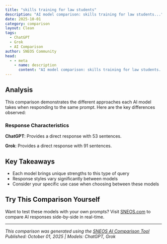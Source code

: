 ```yaml
---
title: "skills training for law students"
description: "AI model comparison: skills training for law students..."
date: 2025-10-01
category: comparison
layout: Clean
tags:
  - ChatGPT
  - Grok
  - AI Comparison
author: SNEOS Community
head:
  - - meta
    - name: description
      content: "AI model comparison: skills training for law students..."
---
```


<ChatComparison
  title="skills training for law students"
  prompt="skills training for law students"
  :responses='{
    "ChatGPT": "Certainly! Skills training for law students is essential to prepare them for successful legal careers. Here are some key areas of skills training commonly offered to law students, along with suggested activities and methods:\n\n### 1. **Legal Research and Writing**\n- **Objective:** Develop proficiency in finding and analyzing legal authorities and crafting clear, persuasive legal documents.\n- **Training Activities:**\n  - Workshops on using legal databases (Westlaw, LexisNexis).\n  - Exercises in writing memos, briefs, motions, and client letters.\n  - Peer review and feedback sessions.\n  - Citation and Bluebook format instruction.\n\n### 2. **Oral Advocacy and Trial Skills**\n- **Objective:** Enhance oral communication, argumentation, and courtroom presentation skills.\n- **Training Activities:**\n  - Moot court competitions.\n  - Mock trials and appellate arguments.\n  - Public speaking workshops.\n  - Training on courtroom etiquette and procedure.\n\n### 3. **Negotiation and Mediation**\n- **Objective:** Learn effective negotiation strategies and alternative dispute resolution techniques.\n- **Training Activities:**\n  - Negotiation simulation exercises.\n  - Mediation role-plays.\n  - Lectures on conflict resolution theory and ethics.\n  - Group discussions on negotiation tactics.\n\n### 4. **Client Counseling and Interviewing**\n- **Objective:** Build skills in interviewing clients, gathering facts, and counseling clients ethically and effectively.\n- **Training Activities:**\n  - Simulated client interviews.\n  - Role-plays with feedback on questioning techniques.\n  - Workshops on client confidentiality and professional responsibility.\n  - Observations of practicing attorneys or clinics.\n\n### 5. **Practicing Law and Professionalism**\n- **Objective:** Prepare students for the realities of legal practice, including ethics, time management, and professionalism.\n- **Training Activities:**\n  - Seminars on legal ethics and malpractice.\n  - Time management and organization workshops.\n  - Panel discussions with practicing lawyers.\n  - Internship and externship placements.\n\n### 6. **Critical Thinking and Analytical Skills**\n- **Objective:** Strengthen logical reasoning, issue spotting, and analytical capabilities.\n- **Training Activities:**\n  - Case briefing exercises.\n  - Legal problem-solving workshops.\n  - Debates on controversial legal issues.\n  - Writing assignments focused on analysis.\n\n### 7. **Technology and Legal Practice**\n- **Objective:** Familiarize students with legal technology tools and cyber law essentials.\n- **Training Activities:**\n  - Training on e-discovery software.\n  - Introduction to practice management software.\n  - Cybersecurity and data privacy workshops.\n  - Legal tech hackathons or projects.\n\n---\n\n### Sample Programs and Resources\n\n- **Clinical Programs:** Hands-on experience working with real clients under supervision.\n- **Law Review and Journals:** Opportunities to develop research and writing skills.\n- **Student Bar Associations and Clubs:** For leadership and networking skills.\n- **Externships and Internships:** Real-world practice in law firms, courts, or government offices.\n\n---\n\n### Tips for Maximizing Skills Training\n\n- **Practice Regularly:** Skills improve with repeated practice and feedback.\n- **Seek Mentorship:** Learn from experienced practitioners.\n- **Engage in Extracurriculars:** Moot court, law clinics, and journals enhance practical skills.\n- **Reflect on Feedback:** Use critiques to improve your technique.\n\n---\n\nIf you want, I can help you design a detailed training syllabus or recommend specific resources and books for each skill area!",
    "Grok": "Skills training for law students is essential to prepare them for the practical challenges of legal practice. Law school often focuses heavily on theoretical knowledge, but developing practical skills is equally important for success as a lawyer. Below is a comprehensive guide to skills training that law students can pursue, along with explanations of why these skills matter and how to acquire them.\n\n### 1. **Legal Research and Writing**\n   - **Importance**: Legal research and writing are foundational skills for any lawyer. These skills are critical for drafting legal documents, preparing briefs, memos, contracts, and conducting thorough case law and statutory research.\n   - **Training Methods**:\n     - Take legal research and writing courses (often part of the first-year curriculum in law schools).\n     - Use tools like Westlaw, LexisNexis, or Bloomberg Law for practical training in legal research.\n     - Participate in moot court competitions or law review to practice writing and editing legal arguments.\n     - Seek feedback from professors or mentors on your writing to improve clarity and precision.\n\n### 2. **Oral Advocacy and Public Speaking**\n   - **Importance**: Lawyers must effectively present arguments in court, during client meetings, and in negotiations. Strong oral communication builds confidence and persuasiveness.\n   - **Training Methods**:\n     - Join moot court or mock trial teams to simulate courtroom arguments and cross-examinations.\n     - Take electives on trial advocacy or appellate advocacy.\n     - Practice public speaking through debate clubs or toastmasters to improve articulation and reduce anxiety.\n     - Record and review your practice arguments to identify areas for improvement.\n\n### 3. **Negotiation and Dispute Resolution**\n   - **Importance**: Many legal disputes are resolved outside the courtroom through negotiation, mediation, or arbitration. Lawyers need to advocate for their clients\u2019 interests while finding mutually beneficial solutions.\n   - **Training Methods**:\n     - Enroll in courses on negotiation, mediation, or alternative dispute resolution (ADR).\n     - Participate in negotiation competitions or workshops offered by law schools or bar associations.\n     - Observe real mediations or arbitrations if possible, or shadow experienced attorneys during negotiations.\n\n### 4. **Client Counseling and Interpersonal Skills**\n   - **Importance**: Lawyers must build trust with clients, understand their needs, and communicate complex legal concepts in an accessible way. Empathy and active listening are key.\n   - **Training Methods**:\n     - Take courses or clinics focused on client counseling.\n     - Participate in legal clinics where you work directly with clients under supervision (e.g., family law, immigration, or criminal defense clinics).\n     - Practice active listening and empathy through role-playing exercises with peers or mentors.\n\n### 5. **Time Management and Organization**\n   - **Importance**: Lawyers often juggle multiple cases, tight deadlines, and administrative tasks. Poor time management can lead to errors or missed opportunities.\n   - **Training Methods**:\n     - Use productivity tools like Trello, Asana, or legal-specific case management software to organize tasks.\n     - Practice prioritizing tasks by simulating a workload with hypothetical cases or internships.\n     - Develop habits like creating daily to-do lists and setting realistic deadlines during law school.\n\n### 6. **Critical Thinking and Problem-Solving**\n   - **Importance**: Law is about analyzing complex issues, spotting legal arguments, and crafting creative solutions. Critical thinking helps in interpreting statutes, case law, and evidence.\n   - **Training Methods**:\n     - Engage in Socratic method discussions in class to sharpen analytical skills.\n     - Work on case studies or hypothetical scenarios to practice issue-spotting.\n     - Join study groups to debate legal issues and explore different perspectives.\n\n### 7. **Technology and Legal Tech Skills**\n   - **Importance**: Modern legal practice relies on technology for research, case management, e-discovery, and virtual court proceedings. Familiarity with legal tech can give law students a competitive edge.\n   - **Training Methods**:\n     - Learn to use legal research platforms (e.g., Westlaw, LexisNexis) and e-discovery tools.\n     - Take courses or webinars on legal technology, data privacy, and cybersecurity.\n     - Explore tools for document automation, contract management (e.g., DocuSign), and virtual collaboration.\n\n### 8. **Networking and Professional Development**\n   - **Importance**: Building a professional network can lead to mentorship, job opportunities, and referrals. Professionalism and reputation are critical in the legal field.\n   - **Training Methods**:\n     - Attend bar association events, career fairs, and alumni networking sessions.\n     - Join student organizations or affinity groups to connect with peers and professionals.\n     - Seek internships or clerkships to build relationships with practicing attorneys and judges.\n\n### 9. **Ethical Decision-Making and Professional Responsibility**\n   - **Importance**: Lawyers are held to high ethical standards. Understanding professional responsibility helps avoid conflicts of interest, maintain client confidentiality, and uphold the integrity of the profession.\n   - **Training Methods**:\n     - Take courses on legal ethics or professional responsibility (often required for bar admission).\n     - Study the Model Rules of Professional Conduct (in the U.S.) or equivalent guidelines in other jurisdictions.\n     - Discuss real-world ethical dilemmas in study groups or seminars to understand gray areas.\n\n### 10. **Trial Skills and Litigation Practice**\n   - **Importance**: For those interested in litigation, trial skills such as witness examination, opening/closing statements, and evidence presentation are critical.\n   - **Training Methods**:\n     - Participate in mock trial competitions to simulate courtroom scenarios.\n     - Take trial advocacy courses or clinics focused on litigation.\n     - Intern or clerk at law firms or public defender/prosecutor offices to observe real trials.\n\n### 11. **Cultural Competency and Diversity Awareness**\n   - **Importance**: Lawyers often work with clients, colleagues, and communities from diverse backgrounds. Cultural competency ensures effective communication and representation.\n   - **Training Methods**:\n     - Attend diversity, equity, and inclusion (DEI) workshops or seminars.\n     - Engage in pro bono work or clinics serving underserved populations.\n     - Read materials or take courses on implicit bias and cross-cultural communication.\n\n### 12. **Internships, Clerkships, and Practical Experience**\n   - **Importance**: Hands-on experience bridges the gap between theory and practice. It offers exposure to real-world legal work and helps students identify their areas of interest.\n   - **Training Methods**:\n     - Apply for summer internships at law firms, government agencies, or non-profits.\n     - Seek judicial clerkships to gain insight into court processes and judicial decision-making.\n     - Participate in externships or pro bono programs to work on actual cases under supervision.\n\n### Additional Tips for Law Students:\n- **Start Early**: Begin developing these skills in your first year of law school to build confidence over time.\n- **Seek Feedback**: Regularly ask for constructive criticism from professors, peers, and supervisors to improve.\n- **Customize Your Training**: Focus on skills that align with your career goals (e.g., litigation, corporate law, public interest).\n- **Stay Updated**: Keep abreast of changes in legal practice, such as new technologies or evolving ethical standards.\n\nBy actively pursuing these skills training opportunities, law students can better prepare for the demands of legal practice, stand out in a competitive job market, and provide high-quality service to their future clients."
  }'
  published-date="22:54"
/>

## Analysis

This comparison demonstrates the different approaches each AI model takes when responding to the same prompt. Here are the key differences observed:

### Response Characteristics

**ChatGPT**: Provides a direct response with 53 sentences. 

**Grok**: Provides a direct response with 91 sentences. 

## Key Takeaways

- Each model brings unique strengths to this type of query
- Response styles vary significantly between models
- Consider your specific use case when choosing between these models

## Try This Comparison Yourself

Want to test these models with your own prompts? Visit [SNEOS.com](https://sneos.com) to compare AI responses side-by-side in real-time.

---

*This comparison was generated using the [SNEOS AI Comparison Tool](https://sneos.com)*
*Published: October 01, 2025 | Models: ChatGPT, Grok*
